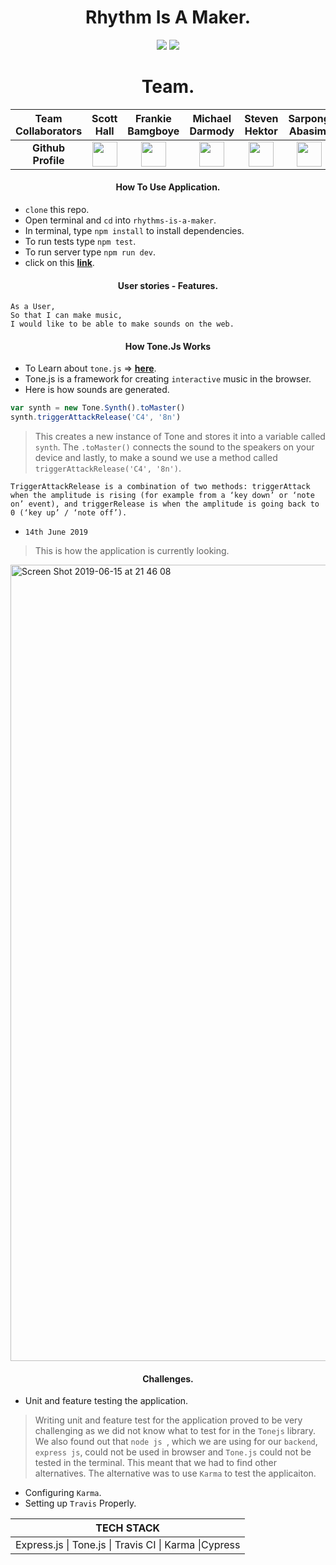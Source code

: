 <h1 align='center'>
  Rhythm Is A Maker.
</h1>
<p align="center">
<img src="https://img.shields.io/travis/shektor/rhythm-is-a-maker/master.svg">
<img src="https://img.shields.io/coveralls/github/shektor/rhythm-is-a-maker.svg">
</p>

<h1 align='center'>
 Team.
</h1>

|  **Team Collaborators** | Scott Hall|   Frankie Bamgboye| Michael Darmody | Steven Hektor| Sarpong Abasimi | Jake Napper |
| :---:                  | :-----: | :-------:     | :------:      |:-------: | :-----:|:-----:|
|**Github Profile**       |<a href='https://github.com/HottScall'><img src='https://user-images.githubusercontent.com/37377831/56474819-35529080-6477-11e9-9e63-4cdf0055c340.png' width='40'></a> |<a href='https://github.com/FrankieBoye'><img src='https://user-images.githubusercontent.com/37377831/56474819-35529080-6477-11e9-9e63-4cdf0055c340.png' width='40'></a>|<a href='https://github.com/Michael-Darmody'><img src='https://user-images.githubusercontent.com/37377831/56474819-35529080-6477-11e9-9e63-4cdf0055c340.png' width='40'></a>|<a href='https://github.com/shektor'><img src='https://user-images.githubusercontent.com/37377831/56474819-35529080-6477-11e9-9e63-4cdf0055c340.png' width='40'></a>|<a href='https://github.com/SarpongAbasimi'><img src='https://user-images.githubusercontent.com/37377831/56474819-35529080-6477-11e9-9e63-4cdf0055c340.png' width='40'></a>|<a href='https://github.com/NapperJLG'><img src='https://user-images.githubusercontent.com/37377831/56474819-35529080-6477-11e9-9e63-4cdf0055c340.png' width='40'></a>|

<h4 align='center'>
How To Use Application.
</h4>

- ``clone`` this repo.
- Open terminal and ``cd`` into ``rhythms-is-a-maker``.
- In terminal, type ``npm install`` to install dependencies.
- To run tests type ``npm test``.
- To run server type ``npm run dev``.
- click on this **[link](http://localhost:3000/)**.


<h4 align='center'>
User stories - Features.
</h4>

```
As a User,
So that I can make music,
I would like to be able to make sounds on the web.
```

<h4 align='center'>
How Tone.Js Works 
</h4>

- To Learn about ``tone.js`` => **[here](https://tonejs.github.io)**.
- Tone.js is a framework for creating ``interactive`` music in the browser.
- Here is how sounds are generated.

 ```javascript 
var synth = new Tone.Synth().toMaster()
synth.triggerAttackRelease('C4', '8n')
```

> This creates a new instance of Tone and stores it into a variable called ``synth``. The ``.toMaster()`` connects the sound to the speakers on your device and lastly, to make a sound we use a method called ``triggerAttackRelease('C4', '8n')``.

```TriggerAttackRelease is a combination of two methods: triggerAttack when the amplitude is rising (for example from a ‘key down’ or ‘note on’ event), and triggerRelease is when the amplitude is going back to 0 (‘key up’ / ‘note off’).```


- ``14th June 2019``
> This is how the application is currently looking.

<img width="1274" alt="Screen Shot 2019-06-15 at 21 46 08" src="https://user-images.githubusercontent.com/37377831/59556281-b598fc00-8fb7-11e9-904f-a5134a5bd53c.png">

<h4 align='center'>
Challenges.
</h4>

- Unit and feature testing the application.
> Writing unit and feature test for the application proved to be very challenging as we did not know what to test for in the ``Tonejs`` library. We also found out that ``node js ``, which we are using for our ``backend``, ``express js``, could not be used in browser and ``Tone.js`` could not be tested in the terminal. This meant that we had to find other alternatives. The alternative was to use ``Karma`` to test the applicaiton.

- Configuring ``Karma``.
- Setting up ``Travis`` Properly.


|      TECH STACK                                      |
|    :------:                                          |
|Express.js \| Tone.js \| Travis CI \| Karma \|Cypress |
   
